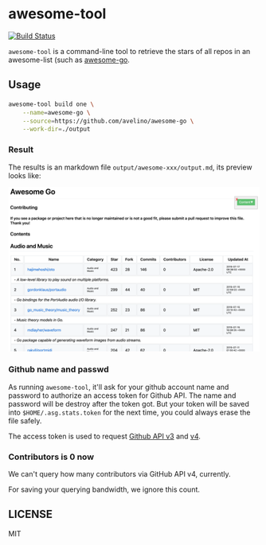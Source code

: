 # awesome-tool

[![Build Status](https://travis-ci.com/hedzr/awesome-tool.svg?branch=master)](https://travis-ci.com/hedzr/awesome-tool)

`awesome-tool` is a command-line tool to retrieve the stars of all repos in an awesome-list (such as [awesome-go](https://github.com/avelino/awesome-go).




## Usage

```bash
awesome-tool build one \
    --name=awesome-go \
    --source=https://github.com/avelino/awesome-go \
    --work-dir=./output
```

<!-- TODO

```bash
awesome-tool build all \
    --name=awesome \
    --topic=https://github.com/topics/awesome \
    --work-dir=./output
```

-->



### Result

The results is an markdown file `output/awesome-xxx/output.md`, its preview looks like:

![ago-mkd-preview](docs/images/ago-mkd-preview.png)





### Github name and passwd

As running `awesome-tool`, it'll ask for your github account name and password to authorize an access token for Github API. The name and password will be destroy after the token got. But your token will be saved into `$HOME/.asg.stats.token` for the next time, you could always erase the file safely.

The access token is used to request [Github API v3](https://developer.github.com/v3/) and [v4](https://developer.github.com/v4/).


### Contributors is 0 now

We can't query how many contributors via GitHub API v4, currently.

For saving your querying bandwidth, we ignore this count.
 

## LICENSE

MIT

